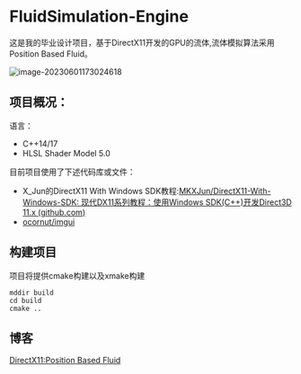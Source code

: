 # FluidSimulation-Engine

这是我的毕业设计项目，基于DirectX11开发的GPU的流体,流体模拟算法采用Position Based Fluid。

![image-20230601173024618](D:\Github\FluidSimulation-Engine\image-20230601173024618.png)

## 项目概况：

语言：

- C++14/17
- HLSL Shader Model 5.0

目前项目使用了下述代码库或文件：

- X_Jun的DirectX11 With Windows SDK教程:[MKXJun/DirectX11-With-Windows-SDK: 现代DX11系列教程：使用Windows SDK(C++)开发Direct3D 11.x (github.com)](https://github.com/MKXJun/DirectX11-With-Windows-SDK)
- [ocornut/imgui](https://github.com/ocornut/imgui)

## 构建项目

项目将提供cmake构建以及xmake构建

```
mddir build
cd build
cmake ..
```

## 

## 博客

[DirectX11:Position Based Fluid](https://www.cnblogs.com/Ligo-Z/p/16295433.html)

